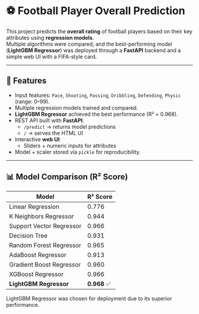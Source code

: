 # ⚽ Football Player Overall Prediction

This project predicts the **overall rating** of football players based on their key attributes using **regression models**.  
Multiple algorithms were compared, and the best-performing model (**LightGBM Regressor**) was deployed through a **FastAPI** backend and a simple web UI with a FIFA-style card.

---

## 🚀 Features
- Input features: `Pace`, `Shooting`, `Passing`, `Dribbling`, `Defending`, `Physic` (range: 0–99).
- Multiple regression models trained and compared.
- **LightGBM Regressor** achieved the best performance (R² = 0.968).
- REST API built with **FastAPI**:
  - `/predict` → returns model predictions
  - `/` → serves the HTML UI
- Interactive **web UI**:
  - Sliders + numeric inputs for attributes
- Model + scaler stored via `pickle` for reproducibility.

---

## 📊 Model Comparison (R² Score)

| Model                   | R² Score |
|--------------------------|----------|
| Linear Regression        | 0.776 |
| K Neighbors Regressor    | 0.944 |
| Support Vector Regressor | 0.966 |
| Decision Tree            | 0.931 |
| Random Forest Regressor  | 0.965 |
| AdaBoost Regressor       | 0.913 |
| Gradient Boost Regressor | 0.960 |
| XGBoost Regressor        | 0.966 |
| **LightGBM Regressor**   | **0.968** ✅ |

LightGBM Regressor was chosen for deployment due to its superior performance.
